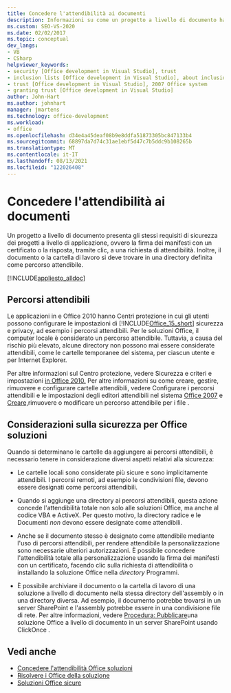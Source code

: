 ```yaml
---
title: Concedere l'attendibilità ai documenti
description: Informazioni su come un progetto a livello di documento ha gli stessi requisiti di sicurezza dei progetti a livello di applicazione, ad esempio la firma dei manifesti con un certificato o la richiesta di attendibilità.
ms.custom: SEO-VS-2020
ms.date: 02/02/2017
ms.topic: conceptual
dev_langs:
- VB
- CSharp
helpviewer_keywords:
- security [Office development in Visual Studio], trust
- inclusion lists [Office development in Visual Studio], about inclusion lists
- trust [Office development in Visual Studio], 2007 Office system
- granting trust [Office development in Visual Studio]
author: John-Hart
ms.author: johnhart
manager: jmartens
ms.technology: office-development
ms.workload:
- office
ms.openlocfilehash: d34e4a45deaf08b9e8ddfa51873305bc847133b4
ms.sourcegitcommit: 68897da7d74c31ae1ebf5d47c7b5ddc9b108265b
ms.translationtype: MT
ms.contentlocale: it-IT
ms.lasthandoff: 08/13/2021
ms.locfileid: "122026408"
---
```

# <a name="grant-trust-to-documents"></a>Concedere l'attendibilità ai documenti
  Un progetto a livello di documento presenta gli stessi requisiti di sicurezza dei progetti a livello di applicazione, ovvero la firma dei manifesti con un certificato o la risposta, tramite clic, a una richiesta di attendibilità. Inoltre, il documento o la cartella di lavoro si deve trovare in una directory definita come percorso attendibile.

 [!INCLUDE[appliesto_alldoc](../vsto/includes/appliesto-alldoc-md.md)]

## <a name="trusted-locations"></a>Percorsi attendibili
 Le applicazioni in e Office 2010 hanno Centri protezione in cui gli utenti possono configurare le impostazioni di [!INCLUDE[Office_15_short](../vsto/includes/office-15-short-md.md)] sicurezza e privacy, ad esempio i percorsi attendibili. Per le soluzioni Office, il computer locale è considerato un percorso attendibile. Tuttavia, a causa del rischio più elevato, alcune directory non possono mai essere considerate attendibili, come le cartelle temporanee del sistema, per ciascun utente e per Internet Explorer.

 Per altre informazioni sul Centro protezione, vedere Sicurezza e criteri e impostazioni [in Office 2010.](/previous-versions/office/office-2010/cc178946(v=office.14)) Per altre informazioni su come creare, gestire, rimuovere e configurare cartelle attendibili, vedere Configurare i percorsi attendibili e le impostazioni degli editori attendibili nel sistema [Office 2007](/previous-versions/office/office-2007-resource-kit/cc178948(v=office.12)) e [Creare,](https://support.office.com/article/Create-remove-or-change-a-trusted-location-for-your-files-f5151879-25ea-4998-80a5-4208b3540a62)rimuovere o modificare un percorso attendibile per i file .

## <a name="security-considerations-for-office-solutions"></a>Considerazioni sulla sicurezza per Office soluzioni
 Quando si determinano le cartelle da aggiungere ai percorsi attendibili, è necessario tenere in considerazione diversi aspetti relativi alla sicurezza:

- Le cartelle locali sono considerate più sicure e sono implicitamente attendibili. I percorsi remoti, ad esempio le condivisioni file, devono essere designati come percorsi attendibili.

- Quando si aggiunge una directory ai percorsi attendibili, questa azione concede l'attendibilità totale non solo alle soluzioni Office, ma anche al codice VBA e ActiveX. Per questo motivo, la directory radice e le Documenti *non* devono essere designate come attendibili.

- Anche se il documento stesso è designato come attendibile mediante l'uso di percorsi attendibili, per rendere attendibile la personalizzazione sono necessarie ulteriori autorizzazioni. È possibile concedere l'attendibilità totale alla personalizzazione usando la firma dei manifesti con un certificato, facendo clic sulla richiesta di attendibilità o installando la soluzione Office nella *directory* Programmi.

- È possibile archiviare il documento o la cartella di lavoro di una soluzione a livello di documento nella stessa directory dell'assembly o in una directory diversa. Ad esempio, il documento potrebbe trovarsi in un server SharePoint e l'assembly potrebbe essere in una condivisione file di rete. Per altre informazioni, vedere [Procedura: Pubblicare](/previous-versions/bb608595(v=vs.110))una soluzione Office a livello di documento in un server SharePoint usando ClickOnce .

## <a name="see-also"></a>Vedi anche
- [Concedere l'attendibilità Office soluzioni](../vsto/granting-trust-to-office-solutions.md)
- [Risolvere i Office della soluzione](../vsto/troubleshooting-office-solution-security.md)
- [Soluzioni Office sicure](../vsto/securing-office-solutions.md)